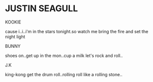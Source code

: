 <!DOCTYPE html>
<html>
<head>
<meta charset="utf-8">
<meta name="viewport"content="width=device-width,initial-scale=1">
	<title>jeon jungkook</title>
	    <link rel="stylesheet"href="style.css">

     
</head>
<body>
<h1>JUSTIN SEAGULL</h1>
<div id="contentbox">
	<div id="chicken" >KOOKIE</div>
	<div><p>cause i..i..i'm in the stars tonight.so watch me bring the fire and set the night light</p></div>
</div>
<div id="contentbox">
	<div id="beef">BUNNY</div>
	<div><p>shoes on..get up in the mon..cup a milk let's rock and roll..</p></div>
</div>
<div id="contents">
	<div id="sushi">J.K</div>
	<div><p>king-kong get the drum roll..rolling roll like a rolling stone..</p></div>
</div>
</body>
</html>
